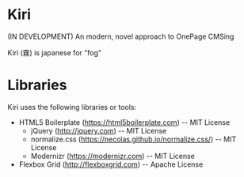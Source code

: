 # Kiri
(IN DEVELOPMENT) An modern, novel approach to OnePage CMSing

Kiri (霧) is japanese for "fog"

# Libraries
Kiri uses the following libraries or tools:

* HTML5 Boilerplate (https://html5boilerplate.com) -- MIT License
	* jQuery (http://jquery.com) -- MIT License
	* normalize.css (https://necolas.github.io/normalize.css/) -- MIT License
	* Modernizr (https://modernizr.com) -- MIT License
* Flexbox Grid (http://flexboxgrid.com) -- Apache License